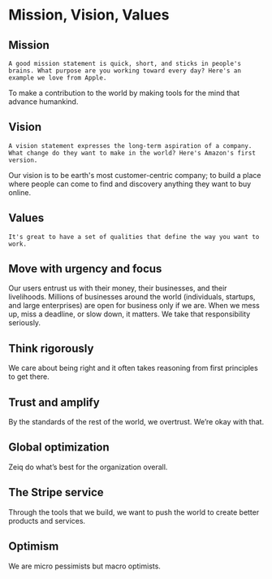 # Mission, Vision, Values


## Mission

```
A good mission statement is quick, short, and sticks in people's brains. What purpose are you working toward every day? Here's an example we love from Apple.
```

To make a contribution to the world by making tools for the mind that advance humankind.

## Vision

```
A vision statement expresses the long-term aspiration of a company. What change do they want to make in the world? Here's Amazon's first version.
```

Our vision is to be earth's most customer-centric company; to build a place where people can come to find and discovery anything they want to buy online.

## Values

```
It's great to have a set of qualities that define the way you want to work.
```

## **Move with urgency and focus**

Our users entrust us with their money, their businesses, and their livelihoods. Millions of businesses around the world (individuals, startups, and large enterprises) are open for business only if we are. When we mess up, miss a deadline, or slow down, it matters. We take that responsibility seriously.

## **Think rigorously**

We care about being right and it often takes reasoning from first principles to get there.

## **Trust and amplify**

By the standards of the rest of the world, we overtrust. We’re okay with that.

## **Global optimization**

Zeiq do what’s best for the organization overall.

## **The Stripe service**

Through the tools that we build, we want to push the world to create better products and services.

## **Optimism**

We are micro pessimists but macro optimists.
